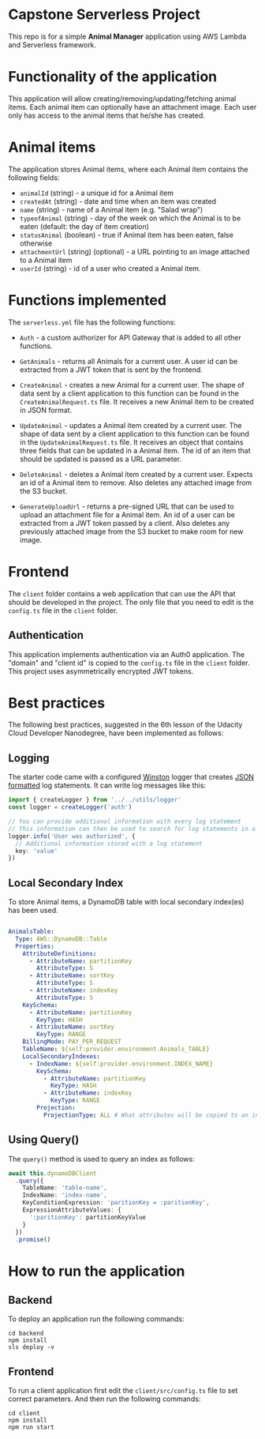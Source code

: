 # Capstone Serverless Project

This repo is for a simple **Animal Manager** application using AWS Lambda and Serverless framework.

# Functionality of the application

This application will allow creating/removing/updating/fetching animal items. Each animal item can optionally have an attachment image. Each user only has access to the animal items that he/she has created.

# Animal items

The application stores Animal items, where each Animal item contains the following fields:

* `animalId` (string) - a unique id for a Animal item
* `createdAt` (string) - date and time when an item was created
* `name` (string) - name of a Animal item (e.g. "Salad wrap")
* `typeofAnimal` (string) - day of the week on which the Animal is to be eaten (default: the day of item creation)
* `statusAnimal` (boolean) - true if Animal item has been eaten, false otherwise
* `attachmentUrl` (string) (optional) - a URL pointing to an image attached to a Animal item
* `userId` (string) - id of a user who created a Animal item.

# Functions implemented

The `serverless.yml` file has the following functions:

* `Auth` - a custom authorizer for API Gateway that is added to all other functions.

* `GetAnimals` -  returns all Animals for a current user. A user id can be extracted from a JWT token that is sent by the frontend.

* `CreateAnimal` - creates a new Animal for a current user. The shape of data sent by a client application to this function can be found in the `CreateAnimalRequest.ts` file. It receives a new Animal item to be created in JSON format.

* `UpdateAnimal` - updates a Animal item created by a current user. The shape of data sent by a client application to this function can be found in the `UpdateAnimalRequest.ts` file. It receives an object that contains three fields that can be updated in a Animal item. The id of an item that should be updated is passed as a URL parameter.

* `DeleteAnimal` - deletes a Animal item created by a current user. Expects an id of a Animal item to remove. Also deletes any attached image from the S3 bucket.

* `GenerateUploadUrl` - returns a pre-signed URL that can be used to upload an attachment file for a Animal item. An id of a user can be extracted from a JWT token passed by a client. Also deletes any previously attached image from the S3 bucket to make room for new image.

# Frontend

The `client` folder contains a web application that can use the API that should be developed in the project. The only file that you need to edit is the `config.ts` file in the `client` folder.

## Authentication

This application implements authentication via an Auth0 application. The "domain" and "client id" is copied to the `config.ts` file in the `client` folder. This project uses asymmetrically encrypted JWT tokens.

# Best practices

The following best practices, suggested in the 6th lesson of the Udacity Cloud Developer Nanodegree, have been implemented as follows:

## Logging

The starter code came with a configured [Winston](https://github.com/winstonjs/winston) logger that creates [JSON formatted](https://stackify.com/what-is-structured-logging-and-why-developers-need-it/) log statements. It can write log messages like this:

```ts
import { createLogger } from '../../utils/logger'
const logger = createLogger('auth')

// You can provide additional information with every log statement
// This information can then be used to search for log statements in a log storage system
logger.info('User was authorized', {
  // Additional information stored with a log statement
  key: 'value'
})
```

## Local Secondary Index

To store Animal items, a DynamoDB table with local secondary index(es) has been used.

```yml

AnimalsTable:
  Type: AWS::DynamoDB::Table
  Properties:
    AttributeDefinitions:
      - AttributeName: partitionKey
        AttributeType: S
      - AttributeName: sortKey
        AttributeType: S
      - AttributeName: indexKey
        AttributeType: S
    KeySchema:
      - AttributeName: partitionKey
        KeyType: HASH
      - AttributeName: sortKey
        KeyType: RANGE
    BillingMode: PAY_PER_REQUEST
    TableName: ${self:provider.environment.Animals_TABLE}
    LocalSecondaryIndexes:
      - IndexName: ${self:provider.environment.INDEX_NAME}
        KeySchema:
          - AttributeName: partitionKey
            KeyType: HASH
          - AttributeName: indexKey
            KeyType: RANGE
        Projection:
          ProjectionType: ALL # What attributes will be copied to an index

```

## Using Query()

The `query()` method is used to query an index as follows:

```ts
await this.dynamoDBClient
  .query({
    TableName: 'table-name',
    IndexName: 'index-name',
    KeyConditionExpression: 'paritionKey = :paritionKey',
    ExpressionAttributeValues: {
      ':paritionKey': partitionKeyValue
    }
  })
  .promise()
```

# How to run the application

## Backend

To deploy an application run the following commands:

```
cd backend
npm install
sls deploy -v
```

## Frontend

To run a client application first edit the `client/src/config.ts` file to set correct parameters. And then run the following commands:

```
cd client
npm install
npm run start
```
